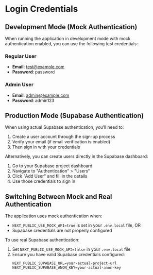# Login Credentials

## Development Mode (Mock Authentication)

When running the application in development mode with mock authentication enabled, you can use the following test credentials:

### Regular User
- **Email**: test@example.com
- **Password**: password

### Admin User
- **Email**: admin@example.com
- **Password**: admin123

## Production Mode (Supabase Authentication)

When using actual Supabase authentication, you'll need to:

1. Create a user account through the sign-up process
2. Verify your email (if email verification is enabled)
3. Then sign in with your credentials

Alternatively, you can create users directly in the Supabase dashboard:

1. Go to your Supabase project dashboard
2. Navigate to "Authentication" > "Users"
3. Click "Add User" and fill in the details
4. Use those credentials to sign in

## Switching Between Mock and Real Authentication

The application uses mock authentication when:
- `NEXT_PUBLIC_USE_MOCK_API=true` is set in your `.env.local` file, OR
- Supabase credentials are not properly configured

To use real Supabase authentication:
1. Set `NEXT_PUBLIC_USE_MOCK_API=false` in your `.env.local` file
2. Ensure you have valid Supabase credentials configured:
   ```
   NEXT_PUBLIC_SUPABASE_URL=your-actual-project-url
   NEXT_PUBLIC_SUPABASE_ANON_KEY=your-actual-anon-key
   ``` 